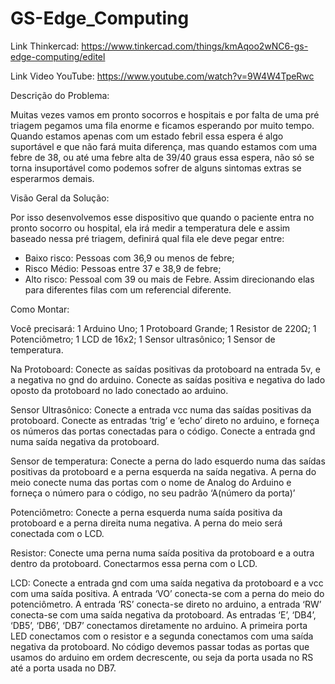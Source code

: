 # GS-Edge_Computing

Link Thinkercad:
https://www.tinkercad.com/things/kmAqoo2wNC6-gs-edge-computing/editel

Link Video YouTube:
https://www.youtube.com/watch?v=9W4W4TpeRwc

Descrição do Problema:

Muitas vezes vamos em pronto socorros e hospitais e por falta de uma pré triagem pegamos uma fila enorme e ficamos esperando por muito tempo. Quando estamos apenas com um estado febril essa espera é algo suportável e que não fará muita diferença, mas quando estamos com uma febre de 38, ou até uma febre alta de 39/40 graus essa espera, não só se torna insuportável como podemos sofrer de alguns sintomas extras se esperarmos demais.

Visão Geral da Solução:

Por isso desenvolvemos esse dispositivo que quando o paciente entra no pronto socorro ou hospital, ela irá medir a temperatura dele e assim baseado nessa pré triagem, definirá qual fila ele deve pegar entre: 
- Baixo risco: Pessoas com 36,9 ou menos de febre;
- Risco Médio: Pessoas entre 37 e 38,9 de febre;
- Alto risco: Pessoal com 39 ou mais de Febre.
Assim direcionando elas para diferentes filas com um referencial diferente. 

Como Montar:

Você precisará:
1 Arduino Uno;
1 Protoboard Grande;
1 Resistor de 220Ω;
1 Potenciômetro;
1 LCD de 16x2;
1 Sensor ultrasônico;
1 Sensor de temperatura.

Na Protoboard:
 Conecte as saídas positivas da protoboard na entrada 5v, e a negativa no gnd do arduino. Conecte as saídas positiva e negativa do lado oposto da protoboard no lado conectado ao arduino. 

Sensor Ultrasônico:
 Conecte a entrada vcc numa das saídas positivas da protoboard. Conecte as entradas ‘trig’ e ‘echo’ direto no arduino, e forneça os números das portas conectadas para o código. Conecte a entrada gnd numa saída negativa da protoboard.

Sensor de temperatura:
 Conecte a perna do lado esquerdo numa das saídas positivas da protoboard e a perna esquerda na saída negativa. A perna do meio conecte numa das portas com o nome de Analog do Arduino e forneça o número para o código, no seu padrão ‘A(número da porta)’

Potenciômetro:
 Conecte a perna esquerda numa saída positiva da protoboard e a perna direita numa negativa. A perna do meio será conectada com o LCD.

Resistor:
 Conecte uma perna numa saída positiva da protoboard e a outra dentro da protoboard. Conectarmos essa perna com o LCD.

LCD:
 Conecte a entrada gnd com uma saída negativa da protoboard e a vcc com uma saída positiva. A entrada ‘VO’ conecta-se com a perna do meio do potenciômetro. A entrada ‘RS’ conecta-se direto no arduino, a entrada ‘RW’ conecta-se com uma saída negativa da protoboard. As entradas ‘E’, ‘DB4’, ‘DB5’, ‘DB6’, ‘DB7’ conectamos diretamente no arduino. A primeira porta LED conectamos com o resistor e a segunda conectamos com uma saída negativa da protoboard. No código devemos passar todas as portas que usamos do arduino em ordem decrescente, ou seja da porta usada no RS até a porta usada no DB7.
